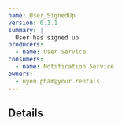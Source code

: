 ```yaml
---
name: User_SignedUp
version: 0.1.1
summary: |
  User has signed up
producers:
  - name: User Service
consumers:
  - name: Notification Service
owners:
  - uyen.pham@your.rentals
---
```


## Details
